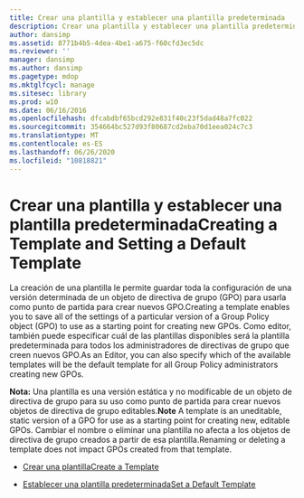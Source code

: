```yaml
---
title: Crear una plantilla y establecer una plantilla predeterminada
description: Crear una plantilla y establecer una plantilla predeterminada
author: dansimp
ms.assetid: 8771b4b5-4dea-4be1-a675-f60cfd3ec5dc
ms.reviewer: ''
manager: dansimp
ms.author: dansimp
ms.pagetype: mdop
ms.mktglfcycl: manage
ms.sitesec: library
ms.prod: w10
ms.date: 06/16/2016
ms.openlocfilehash: dfcabdbf65bcd292e831f40c23f5dad48a7fc022
ms.sourcegitcommit: 354664bc527d93f80687cd2eba70d1eea024c7c3
ms.translationtype: MT
ms.contentlocale: es-ES
ms.lasthandoff: 06/26/2020
ms.locfileid: "10818821"
---
```

# <span data-ttu-id="9b9a6-103">Crear una plantilla y establecer una plantilla predeterminada</span><span class="sxs-lookup"><span data-stu-id="9b9a6-103">Creating a Template and Setting a Default Template</span></span>


<span data-ttu-id="9b9a6-104">La creación de una plantilla le permite guardar toda la configuración de una versión determinada de un objeto de directiva de grupo (GPO) para usarla como punto de partida para crear nuevos GPO.</span><span class="sxs-lookup"><span data-stu-id="9b9a6-104">Creating a template enables you to save all of the settings of a particular version of a Group Policy object (GPO) to use as a starting point for creating new GPOs.</span></span> <span data-ttu-id="9b9a6-105">Como editor, también puede especificar cuál de las plantillas disponibles será la plantilla predeterminada para todos los administradores de directivas de grupo que creen nuevos GPO.</span><span class="sxs-lookup"><span data-stu-id="9b9a6-105">As an Editor, you can also specify which of the available templates will be the default template for all Group Policy administrators creating new GPOs.</span></span>

<span data-ttu-id="9b9a6-106">**Nota:**  Una plantilla es una versión estática y no modificable de un objeto de directiva de grupo para su uso como punto de partida para crear nuevos objetos de directiva de grupo editables.</span><span class="sxs-lookup"><span data-stu-id="9b9a6-106">**Note** A template is an uneditable, static version of a GPO for use as a starting point for creating new, editable GPOs.</span></span> <span data-ttu-id="9b9a6-107">Cambiar el nombre o eliminar una plantilla no afecta a los objetos de directiva de grupo creados a partir de esa plantilla.</span><span class="sxs-lookup"><span data-stu-id="9b9a6-107">Renaming or deleting a template does not impact GPOs created from that template.</span></span>

 

-   [<span data-ttu-id="9b9a6-108">Crear una plantilla</span><span class="sxs-lookup"><span data-stu-id="9b9a6-108">Create a Template</span></span>](create-a-template.md)

-   [<span data-ttu-id="9b9a6-109">Establecer una plantilla predeterminada</span><span class="sxs-lookup"><span data-stu-id="9b9a6-109">Set a Default Template</span></span>](set-a-default-template.md)

 

 





